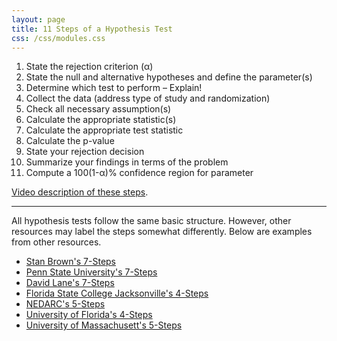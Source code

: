 ```yaml
---
layout: page
title: 11 Steps of a Hypothesis Test
css: /css/modules.css
---
```


1. State the rejection criterion (&alpha;)
1. State the null and alternative hypotheses and define the parameter(s)
1. Determine which test to perform – Explain!
1. Collect the data (address type of study and randomization)
1. Check all necessary assumption(s)
1. Calculate the appropriate statistic(s)
1. Calculate the appropriate test statistic
1. Calculate the p-value
1. State your rejection decision
1. Summarize your findings in terms of the problem 
1. Compute a 100(1-&alpha;)% confidence region for  parameter

[Video description of these steps](https://vimeo.com/user45324800/hotest-11steps).

----

All hypothesis tests follow the same basic structure.  However, other resources may label the steps somewhat differently.  Below are examples from other resources.

* [Stan Brown's 7-Steps](http://brownmath.com/swt/ht7.htm)
* [Penn State University's 7-Steps](https://onlinecourses.science.psu.edu/stat502/lesson/1/1.2)
* [David Lane's 7-Steps](http://davidmlane.com/hyperstat/B35642.html)
* [Florida State College Jacksonville's 4-Steps](https://guides.fscj.edu/Statistics/hypothesis)
* [NEDARC's 5-Steps](http://www.nedarc.org/statisticalHelp/advancedStatisticalTopics/hypothesisTesting.html)
* [University of Florida's 4-Steps](http://bolt.mph.ufl.edu/6050-6052/unit-4/module-12/steps-in-hypothesis-testing/)
* [University of Massachusett's 5-Steps](https://www.umass.edu/resec/sites/default/files/env-professional-stats-0505_0.pdf)
